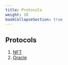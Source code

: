 ```yaml
---
title: Protocols
weight: 10
bookCollapseSection: true
---
```


## Protocols

1. [NFT](https://starcoin.org/en/developer/protocols/starcoin_nft/)
2. [Oracle](https://starcoin.org/zh/developer/protocols/starcoin_oracle/)

